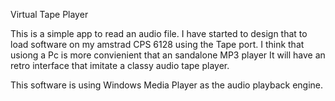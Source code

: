Virtual Tape Player

This is a simple app to read an audio file.
I have started to design that to load software on my amstrad CPS 6128 using the Tape port.
I think that usiong a Pc is more convienient that an sandalone MP3 player 
It will have an retro interface that imitate a classy audio tape player.

This software is using Windows Media Player as the audio playback engine.